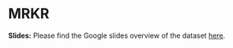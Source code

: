 # MRKR

**Slides:** Please find the Google slides overview of the dataset [here](https://docs.google.com/presentation/d/1Ws-MAqSt5XxwEBUkr9kQoCIkwDX4zAtCcFPQ_3Mxq6Q/edit?usp=sharing).